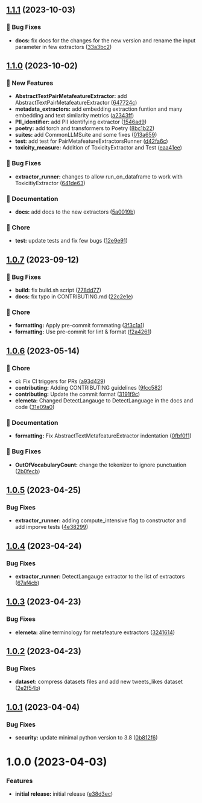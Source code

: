 ## [1.1.1](https://github.com/superwise-ai/elemeta/compare/1.1.0...1.1.1) (2023-10-03)


### <!-- 2. -->:bug: Bug Fixes

* **docs:** fix docs for the changes for the new version and rename the input parameter in few extractors ([33a3bc2](https://github.com/superwise-ai/elemeta/commit/33a3bc2e9eb4d48f472e94e7763a1881f2aab377))

## [1.1.0](https://github.com/superwise-ai/elemeta/compare/1.0.7...1.1.0) (2023-10-02)


### <!-- 1. -->:rocket: New Features

* **AbstractTextPairMetafeatureExtractor:** add AbstractTextPairMetafeatureExtractor ([647724c](https://github.com/superwise-ai/elemeta/commit/647724ca90f0e2e56aff76649c5b7de9919826d5))
* **metadata_extractors:** add embedding extraction funtion and many embedding and text similarity metrics ([a2343ff](https://github.com/superwise-ai/elemeta/commit/a2343ff1baf7a085d5052cf1a6e6f05ec2ef0bc6))
* **PII_identifier:** add PII identifying extractor ([1546ad9](https://github.com/superwise-ai/elemeta/commit/1546ad95209bf3b5a8d8cafc6761a2367d8e7183))
* **poetry:** add torch and transformers to Poetry ([8bc1b22](https://github.com/superwise-ai/elemeta/commit/8bc1b2271feb4e54ae6f073d921724369f2a1cb0))
* **suites:** add CommonLLMSuite and some fixes ([013a659](https://github.com/superwise-ai/elemeta/commit/013a6595021435043bbbbe711b23c53e75df70c1))
* **test:** add test for PairMetafeatureExtractorsRunner ([d42fa6c](https://github.com/superwise-ai/elemeta/commit/d42fa6cc19a8a559ded1e47583c41e82dd8b35fc))
* **toxicity_measure:** Addition of ToxicityExtractor and Test ([eaa41ee](https://github.com/superwise-ai/elemeta/commit/eaa41ee00e1b615f9fcc1cb973998f6f4c8f5b80))


### <!-- 2. -->:bug: Bug Fixes

* **extractor_runner:** changes to allow run_on_dataframe to work with ToxicitiyExtractor ([641de63](https://github.com/superwise-ai/elemeta/commit/641de631b5c7946a47dc7094500575249e5e655f))


### <!-- 5. -->:memo: Documentation

* **docs:** add docs to the new extractors ([5a0019b](https://github.com/superwise-ai/elemeta/commit/5a0019bf5dbf697b04b47b2d736fe2a763a20963))


### <!-- 6. -->:broom: Chore

* **test:** update tests and fix few bugs ([12e9e91](https://github.com/superwise-ai/elemeta/commit/12e9e9119caef2d546afcb03a98424b16f160e10))

## [1.0.7](https://github.com/superwise-ai/elemeta/compare/1.0.6...1.0.7) (2023-09-12)


### <!-- 2. -->:bug: Bug Fixes

* **build:** fix build.sh script ([778dd77](https://github.com/superwise-ai/elemeta/commit/778dd7714d4581212ca091001b01623ec474fa7e))
* **docs:** fix typo in CONTRIBUTING.md ([22c2e1e](https://github.com/superwise-ai/elemeta/commit/22c2e1e2568b23714924ad56b69f52f6d67be0d0))


### <!-- 6. -->:broom: Chore

* **formatting:** Apply pre-commit formmating ([3f3c1a1](https://github.com/superwise-ai/elemeta/commit/3f3c1a1c0746f14e0632b3855547906fcfa5c363))
* **formatting:** Use pre-commit for lint & format ([f2a4261](https://github.com/superwise-ai/elemeta/commit/f2a42618440254844094879719d09e48334e916f))

## [1.0.6](https://github.com/superwise-ai/elemeta/compare/1.0.5...1.0.6) (2023-05-14)


### <!-- 6. -->:broom: Chore

* **ci:** Fix CI triggers for PRs ([a93d429](https://github.com/superwise-ai/elemeta/commit/a93d4291981999bf9321b1f3f53ef177be13ba65))
* **contributing:** Adding CONTRIBUTING guidelines ([9fcc582](https://github.com/superwise-ai/elemeta/commit/9fcc5823f4937bc3e1dc0a9ffe96dd98012386bc))
* **contributing:** Update the commit format ([3191f9c](https://github.com/superwise-ai/elemeta/commit/3191f9c88cea9f81dcaf567138d791e448211424))
* **elemeta:** Changed DetectLangauge to DetectLanguage in the docs and code ([31e09a0](https://github.com/superwise-ai/elemeta/commit/31e09a08ecc5fe7543d285cd3307f617ee9a156a))


### <!-- 5. -->:memo: Documentation

* **formatting:** Fix AbstractTextMetafeatureExtractor indentation ([0fbf0f1](https://github.com/superwise-ai/elemeta/commit/0fbf0f1461e00ae27712c0f8ed4dfb66996e92d7))


### <!-- 2. -->:bug: Bug Fixes

* **OutOfVocabularyCount:** change the tokenizer to ignore punctuation ([2b0fecb](https://github.com/superwise-ai/elemeta/commit/2b0fecb4e953f56ce07f5c384429e766bd9cc082))

## [1.0.5](https://github.com/superwise-ai/elemeta/compare/1.0.4...1.0.5) (2023-04-25)


### Bug Fixes

* **extractor_runner:** adding compute_intensive flag to constructor and add imporve tests ([4e38299](https://github.com/superwise-ai/elemeta/commit/4e38299400f64e1842e3c5ba0b2b26b174bae047))

## [1.0.4](https://github.com/superwise-ai/elemeta/compare/1.0.3...1.0.4) (2023-04-24)


### Bug Fixes

* **extractor_runner:** DetectLangauge extractor to the list of extractors ([67af4cb](https://github.com/superwise-ai/elemeta/commit/67af4cb6bb195f07f5ef3724186e59cc56b715d4))

## [1.0.3](https://github.com/superwise-ai/elemeta/compare/1.0.2...1.0.3) (2023-04-23)


### Bug Fixes

* **elemeta:** aline terminology for metafeature extractors ([3241614](https://github.com/superwise-ai/elemeta/commit/3241614289e831f037c41f7760ba7b4b3587f894))

## [1.0.2](https://github.com/superwise-ai/elemeta/compare/1.0.1...1.0.2) (2023-04-23)


### Bug Fixes

* **dataset:** compress datasets files and add new tweets_likes dataset ([2e2f54b](https://github.com/superwise-ai/elemeta/commit/2e2f54bd7b013c90ec0ea3d40a95833489f93a0f))

## [1.0.1](https://github.com/superwise-ai/elemeta/compare/1.0.0...1.0.1) (2023-04-04)


### Bug Fixes

* **security:** update minimal python version to 3.8 ([0b812f6](https://github.com/superwise-ai/elemeta/commit/0b812f6bd17281305315f7f607685ee7e906dcda))

# 1.0.0 (2023-04-03)


### Features

* **initial release:** initial release ([e38d3ec](https://github.com/superwise-ai/elemeta/commit/e38d3eccd2c9cd0e50b7ee2a8ea558ed4a392a02))
